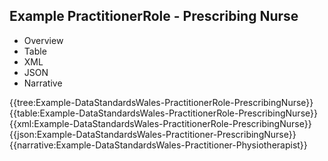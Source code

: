 <div class="warning"><span class="ClinicalWarn"></span></div>

## Example PractitionerRole - Prescribing Nurse

<div class="tab-wrap">
  <ul class="tab-head">
    <li class="tablink" onclick="openCity(this,'tabtree')" data-target="tabtree">
      Overview
    </li>
    <li class="tablink" onclick="openCity(this,'tabtable')" data-target="tabtable">
      Table
    </li>
    <li class="tablink tab-active" onclick="openCity(this,'tabxml')" data-target="tabxml">
      XML
    </li>    
    <li class="tablink" onclick="openCity(this,'tabjson')" data-target="tabjson">
      JSON
    </li>    
    <li class="tablink" onclick="openCity(this,'tabnarrative')" data-target="tabnarrative">
      Narrative
    </li>
  </ul>
  <div class="tab-main">
    <div id="tabtree" class="tabcontent">
      {{tree:Example-DataStandardsWales-PractitionerRole-PrescribingNurse}}
    </div>
    <div id="tabtable" class="tabcontent">
      {{table:Example-DataStandardsWales-PractitionerRole-PrescribingNurse}}
    </div>       
    <div id="tabxml" class="tabcontent active">      
      {{xml:Example-DataStandardsWales-PractitionerRole-PrescribingNurse}}
    </div>
    <div id="tabjson" class="tabcontent">
      {{json:Example-DataStandardsWales-Practitioner-PrescribingNurse}}
    </div>       
    <div id="tabnarrative" class="tabcontent">
      {{narrative:Example-DataStandardsWales-Practitioner-Physiotherapist}}
    </div>  
  </div>
</div>